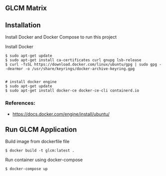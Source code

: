 GLCM Matrix
------------

## Installation
Install Docker and Docker Compose to run this project

Install Docker
```shell
$ sudo apt-get update
$ sudo apt-get install ca-certificates curl gnupg lsb-release
$ curl -fsSL https://download.docker.com/linux/ubuntu/gpg | sudo gpg --dearmor -o /usr/share/keyrings/docker-archive-keyring.gpg


# install docker engine
$ sudo apt-get update
$ sudo apt-get install docker-ce docker-ce-cli containerd.io
```

### References:
* https://docs.docker.com/engine/install/ubuntu/

## Run GLCM Application
Build image from dockerfile file
```shell
$ docker build -t glcm:latest .
```
Run container using docker-compose
```shell
$ docker-compose up
```
